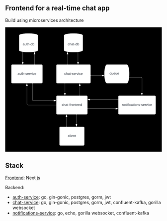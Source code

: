 ## Frontend for a real-time chat app

Build using microservices architecture

![Real-Time Chat System Design](/chat.png "Real-Time Chat System Design")

## Stack

[Frontend](https://github.com/srjchsv/chat-frontend): Next js

Backend:

- [auth-service](https://github.com/srjchsv/auth-service): go, gin-gonic, postgres, gorm, jwt
- [chat-service](https://github.com/srjchsv/chat-service): go, gin-gonic, postgres, gorm, jwt, confluent-kafka, gorilla websocket
- [notifications-service](https://github.com/srjchsv/notifications-service): go, echo, gorilla websocket, confluent-kafka
